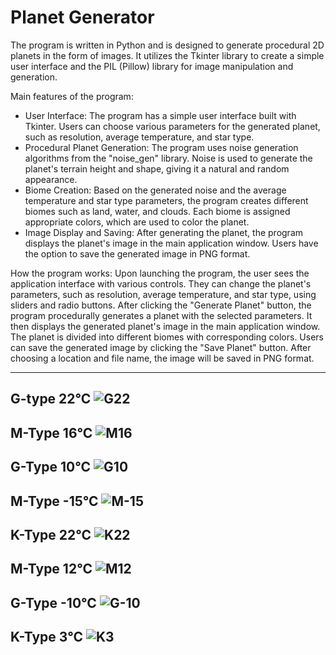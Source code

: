 # Planet Generator
The program is written in Python and is designed to generate procedural 2D planets in the form of images. It utilizes the Tkinter library to create a simple user interface and the PIL (Pillow) library for image manipulation and generation.

Main features of the program:
- User Interface: The program has a simple user interface built with Tkinter. Users can choose various parameters for the generated planet, such as resolution, average temperature, and star type.
- Procedural Planet Generation: The program uses noise generation algorithms from the "noise_gen" library. Noise is used to generate the planet's terrain height and shape, giving it a natural and random appearance.
- Biome Creation: Based on the generated noise and the average temperature and star type parameters, the program creates different biomes such as land, water, and clouds. Each biome is assigned appropriate colors, which are used to color the planet.
- Image Display and Saving: After generating the planet, the program displays the planet's image in the main application window. Users have the option to save the generated image in PNG format.

How the program works:
Upon launching the program, the user sees the application interface with various controls. They can change the planet's parameters, such as resolution, average temperature, and star type, using sliders and radio buttons.
After clicking the "Generate Planet" button, the program procedurally generates a planet with the selected parameters. It then displays the generated planet's image in the main application window. The planet is divided into different biomes with corresponding colors.
Users can save the generated image by clicking the "Save Planet" button. After choosing a location and file name, the image will be saved in PNG format.

-------------------------------------------------------------------------------------------------------------
G-type 22°C
![G22](https://github.com/KornelSzyszka/PlanetGenerator/assets/66333958/6406b884-d64f-4a0d-92e9-034e7c30b0bc)
-------------------------------------------------------------------------------------------------------------
M-Type 16°C
![M16](https://github.com/KornelSzyszka/PlanetGenerator/assets/66333958/b1ed5a09-4683-4f52-9b95-eeb6fa04f9f7)
-------------------------------------------------------------------------------------------------------------
G-Type 10°C
![G10](https://github.com/KornelSzyszka/PlanetGenerator/assets/66333958/8df7e81f-7475-4ddb-abee-b3da01a911a1)
-------------------------------------------------------------------------------------------------------------
M-Type -15°C
![M-15](https://github.com/KornelSzyszka/PlanetGenerator/assets/66333958/3c6fe327-ff4e-43d3-a85c-bebdbab1e945)
-------------------------------------------------------------------------------------------------------------
K-Type 22°C
![K22](https://github.com/KornelSzyszka/PlanetGenerator/assets/66333958/dc71e6e9-0d4a-4436-a7f9-c0fa55963401)
-------------------------------------------------------------------------------------------------------------
M-Type 12°C
![M12](https://github.com/KornelSzyszka/PlanetGenerator/assets/66333958/93ea991d-3455-4eaf-b5ed-cc58c4f45e43)
-------------------------------------------------------------------------------------------------------------
G-Type -10°C
![G-10](https://github.com/KornelSzyszka/PlanetGenerator/assets/66333958/8f7f30ba-98c0-42d9-b1ef-1e532180e81e)
-------------------------------------------------------------------------------------------------------------
K-Type 3°C
![K3](https://github.com/KornelSzyszka/PlanetGenerator/assets/66333958/c3172f40-847f-4e32-bb85-b9230d021c30)
-------------------------------------------------------------------------------------------------------------
